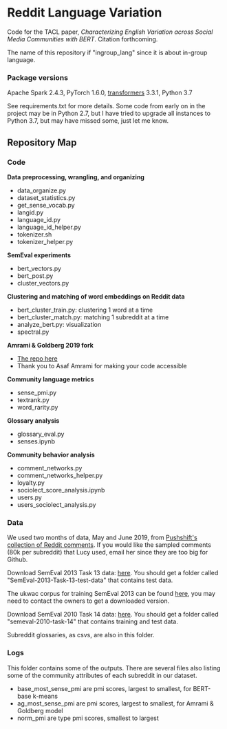 # Reddit Language Variation

Code for the TACL paper, _Characterizing English Variation across Social Media Communities with BERT_. Citation forthcoming. 

The name of this repository if "ingroup_lang" since it is about in-group language. 

### Package versions

Apache Spark 2.4.3, PyTorch 1.6.0, [transformers](https://huggingface.co/transformers/) 3.3.1, Python 3.7 

See requirements.txt for more details. Some code from early on in the project may be in Python 2.7, but I have tried to upgrade all instances to Python 3.7, but may have missed some, just let me know. 

## Repository Map
### Code

**Data preprocessing, wrangling, and organizing**
- data\_organize.py
- dataset\_statistics.py
- get\_sense\_vocab.py
- langid.py
- language\_id.py
- language\_id\_helper.py
- tokenizer.sh
- tokenizer\_helper.py

**SemEval experiments**
- bert\_vectors.py
- bert\_post.py
- cluster\_vectors.py

**Clustering and matching of word embeddings on Reddit data**
- bert\_cluster\_train.py: clustering 1 word at a time
- bert\_cluster\_match.py: matching 1 subreddit at a time
- analyze\_bert.py: visualization
- spectral.py

**Amrami & Goldberg 2019 fork**
- [The repo here](https://github.com/lucy3/bertwsi)
- Thank you to Asaf Amrami for making your code accessible 

**Community language metrics**
- sense\_pmi.py
- textrank.py
- word\_rarity.py

**Glossary analysis**
- glossary\_eval.py
- senses.ipynb

**Community behavior analysis**
- comment\_networks.py
- comment\_networks\_helper.py
- loyalty.py
- sociolect\_score\_analysis.ipynb
- users.py
- users\_sociolect\_analysis.py

### Data
We used two months of data, May and June 2019, from [Pushshift's collection of Reddit comments](https://files.pushshift.io/reddit/comments/). 
If you would like the sampled comments (80k per subreddit) that Lucy used, email her since they are too big for Github. 

Download SemEval 2013 Task 13 data: [here](https://www.cs.york.ac.uk/semeval-2013/task13/). You should get a folder called "SemEval-2013-Task-13-test-data" that contains test data. 

The ukwac corpus for training SemEval 2013 can be found [here](https://wacky.sslmit.unibo.it/doku.php?id=download), you may need to contact the owners to get a downloaded version. 

Download SemEval 2010 Task 14 data: [here](https://www.cs.york.ac.uk/semeval2010_WSI/datasets.html). You should get a folder called "semeval-2010-task-14" that contains training and test data. 

Subreddit glossaries, as csvs, are also in this folder. 

### Logs
This folder contains some of the outputs. There are several files also listing some of the community attributes of each subreddit in our dataset. 

- base\_most\_sense\_pmi are pmi scores, largest to smallest, for BERT-base k-means
- ag\_most\_sense\_pmi are pmi scores, largest to smallest, for Amrami & Goldberg model 
- norm\_pmi are type pmi scores, smallest to largest 
